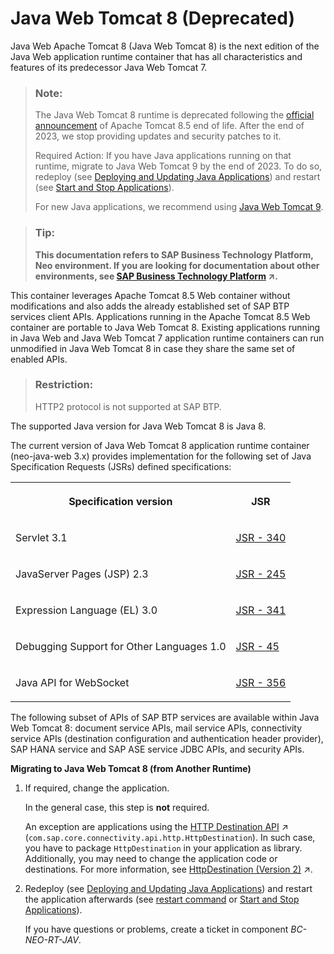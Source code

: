 <!-- loiofd6b72f17a11478e87fefe3f6ad2e30d -->

# Java Web Tomcat 8 \(Deprecated\)

Java Web Apache Tomcat 8 \(Java Web Tomcat 8\) is the next edition of the Java Web application runtime container that has all characteristics and features of its predecessor Java Web Tomcat 7.

> ### Note:  
> The Java Web Tomcat 8 runtime is deprecated following the [official announcement](https://tomcat.apache.org/tomcat-85-eol.html) of Apache Tomcat 8.5 end of life. After the end of 2023, we stop providing updates and security patches to it.
> 
> Required Action: If you have Java applications running on that runtime, migrate to Java Web Tomcat 9 by the end of 2023. To do so, redeploy \(see [Deploying and Updating Java Applications](deploying-and-updating-java-applications-e5dfbc6.md)\) and restart \(see [Start and Stop Applications](../50-administration-and-ops-neo/start-and-stop-applications-7612f03.md)\).
> 
> For new Java applications, we recommend using [Java Web Tomcat 9](java-web-tomcat-9-41b1ee9.md).

> ### Tip:  
> **This documentation refers to SAP Business Technology Platform, Neo environment. If you are looking for documentation about other environments, see [SAP Business Technology Platform](https://help.sap.com/viewer/65de2977205c403bbc107264b8eccf4b/Cloud/en-US/6a2c1ab5a31b4ed9a2ce17a5329e1dd8.html "SAP Business Technology Platform (SAP BTP) is an integrated offering comprised of four technology portfolios: database and data management, application development and integration, analytics, and intelligent technologies. The platform offers users the ability to turn data into business value, compose end-to-end business processes, and build and extend SAP applications quickly.") :arrow_upper_right:.**

This container leverages Apache Tomcat 8.5 Web container without modifications and also adds the already established set of SAP BTP services client APIs. Applications running in the Apache Tomcat 8.5 Web container are portable to Java Web Tomcat 8. Existing applications running in Java Web and Java Web Tomcat 7 application runtime containers can run unmodified in Java Web Tomcat 8 in case they share the same set of enabled APIs.

> ### Restriction:  
> HTTP2 protocol is not supported at SAP BTP.

The supported Java version for Java Web Tomcat 8 is Java 8.

The current version of Java Web Tomcat 8 application runtime container \(neo-java-web 3.x\) provides implementation for the following set of Java Specification Requests \(JSRs\) defined specifications:


<table>
<tr>
<th valign="top">

Specification version



</th>
<th valign="top">

JSR



</th>
</tr>
<tr>
<td valign="top">

Servlet 3.1



</td>
<td valign="top">

[JSR - 340](https://jcp.org/aboutJava/communityprocess/final/jsr340/index.html)



</td>
</tr>
<tr>
<td valign="top">

JavaServer Pages \(JSP\) 2.3



</td>
<td valign="top">

[JSR - 245](https://jcp.org/aboutJava/communityprocess/mrel/jsr245/index2.html) 



</td>
</tr>
<tr>
<td valign="top">

Expression Language \(EL\) 3.0



</td>
<td valign="top">

[JSR - 341](https://jcp.org/aboutJava/communityprocess/final/jsr341/index.html) 



</td>
</tr>
<tr>
<td valign="top">

Debugging Support for Other Languages 1.0



</td>
<td valign="top">

[JSR - 45](https://jcp.org/en/jsr/detail?id=45) 



</td>
</tr>
<tr>
<td valign="top">

Java API for WebSocket



</td>
<td valign="top">

[JSR - 356](https://jcp.org/en/jsr/detail?id=356) 



</td>
</tr>
</table>

The following subset of APIs of SAP BTP services are available within Java Web Tomcat 8: document service APIs, mail service APIs, connectivity service APIs \(destination configuration and authentication header provider\), SAP HANA service and SAP ASE service JDBC APIs, and security APIs.

**Migrating to Java Web Tomcat 8 \(from Another Runtime\)**

1.  If required, change the application.

    In the general case, this step is **not** required.

    An exception are applications using the [HTTP Destination API](https://help.sap.com/viewer/b865ed651e414196b39f8922db2122c7/Cloud/en-US/462dbffef4614044b5c727c9de37672e.html "All connectivity API packages are visible by default from all Web applications. Applications can consume the destinations via a JNDI lookup.") :arrow_upper_right: \(`com.sap.core.connectivity.api.http.HttpDestination`\). In such case, you have to package `HttpDestination` in your application as library. Additionally, you may need to change the application code or destinations. For more information, see [HttpDestination (Version 2)](https://help.sap.com/viewer/b865ed651e414196b39f8922db2122c7/Cloud/en-US/c2a0d33bbc464b8fae30fed707ae9034.html "Use the current HttpDestination library version available for the Connectivity service.") :arrow_upper_right:.

2.  Redeploy \(see [Deploying and Updating Java Applications](deploying-and-updating-java-applications-e5dfbc6.md)\) and restart the application afterwards \(see [restart command](../50-administration-and-ops-neo/restart-7c0f7a1.md) or [Start and Stop Applications](../50-administration-and-ops-neo/start-and-stop-applications-7612f03.md)\).

    If you have questions or problems, create a ticket in component *BC-NEO-RT-JAV*.


